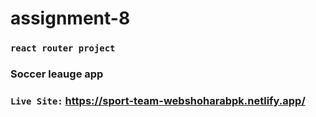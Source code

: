 # assignment-8
### `react router project`
### Soccer leauge app 
### `Live Site:` https://sport-team-webshoharabpk.netlify.app/



